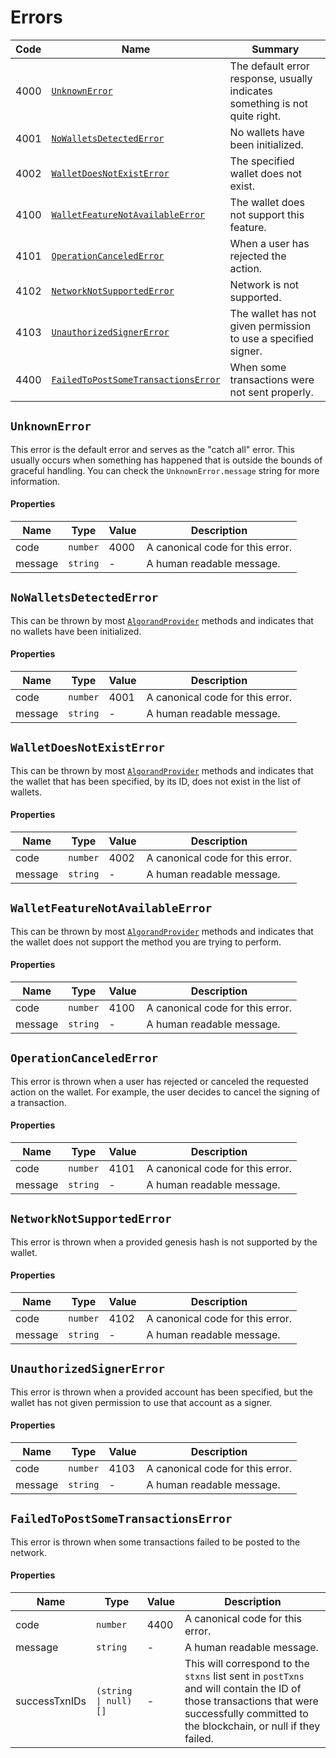 # Errors

| Code | Name                                                                      | Summary                                                                     |
|------|---------------------------------------------------------------------------|-----------------------------------------------------------------------------|
| 4000 | [`UnknownError`](#unknownerror)                                           | The default error response, usually indicates something is not quite right. |
| 4001 | [`NoWalletsDetectedError`](#nowalletsdetectederror)                       | No wallets have been initialized.                                           |
| 4002 | [`WalletDoesNotExistError`](#walletdoesnotexisterror)                     | The specified wallet does not exist.                                        |
| 4100 | [`WalletFeatureNotAvailableError`](#walletfeaturenotavailableerror)       | The wallet does not support this feature.                                   |
| 4101 | [`OperationCanceledError`](#operationcancelederror)                       | When a user has rejected the action.                                        |
| 4102 | [`NetworkNotSupportedError`](#networknotsupportederror)                   | Network is not supported.                                                   |
| 4103 | [`UnauthorizedSignerError`](#unauthorizedsignererror)                     | The wallet has not given permission to use a specified signer.              |
| 4400 | [`FailedToPostSomeTransactionsError`](#failedtopostsometransactionserror) | When some transactions were not sent properly.                              |

## `UnknownError`

This error is the default error and serves as the "catch all" error. This usually occurs when something has happened that is outside the bounds of graceful handling. You can check the `UnknownError.message` string for more information.

#### Properties

| Name    | Type     | Value | Description                      |
|---------|----------|-------|----------------------------------|
| code    | `number` | 4000  | A canonical code for this error. |
| message | `string` | -     | A human readable message.        |

## `NoWalletsDetectedError`

This can be thrown by most [`AlgorandProvider`](algorand-provider) methods and indicates that no wallets have been initialized.

#### Properties

| Name    | Type     | Value | Description                      |
|---------|----------|-------|----------------------------------|
| code    | `number` | 4001  | A canonical code for this error. |
| message | `string` | -     | A human readable message.        |

## `WalletDoesNotExistError`

This can be thrown by most [`AlgorandProvider`](algorand-provider) methods and indicates that the wallet that has been specified, by its ID, does not exist in the list of wallets.

#### Properties

| Name    | Type     | Value | Description                      |
|---------|----------|-------|----------------------------------|
| code    | `number` | 4002  | A canonical code for this error. |
| message | `string` | -     | A human readable message.        |

## `WalletFeatureNotAvailableError`

This can be thrown by most [`AlgorandProvider`](algorand-provider) methods and indicates that the wallet does not support the method you are trying to perform.

#### Properties

| Name    | Type     | Value | Description                      |
|---------|----------|-------|----------------------------------|
| code    | `number` | 4100  | A canonical code for this error. |
| message | `string` | -     | A human readable message.        |

## `OperationCanceledError`

This error is thrown when a user has rejected or canceled the requested action on the wallet. For example, the user decides to cancel the signing of a transaction.

#### Properties

| Name    | Type     | Value | Description                      |
|---------|----------|-------|----------------------------------|
| code    | `number` | 4101  | A canonical code for this error. |
| message | `string` | -     | A human readable message.        |

## `NetworkNotSupportedError`

This error is thrown when a provided genesis hash is not supported by the wallet.

#### Properties

| Name    | Type     | Value | Description                      |
|---------|----------|-------|----------------------------------|
| code    | `number` | 4102  | A canonical code for this error. |
| message | `string` | -     | A human readable message.        |

## `UnauthorizedSignerError`

This error is thrown when a provided account has been specified, but the wallet has not given permission to use that account as a signer.

#### Properties

| Name    | Type     | Value | Description                      |
|---------|----------|-------|----------------------------------|
| code    | `number` | 4103  | A canonical code for this error. |
| message | `string` | -     | A human readable message.        |

## `FailedToPostSomeTransactionsError`

This error is thrown when some transactions failed to be posted to the network.

#### Properties

| Name          | Type                                 | Value | Description                                                                                                                                                                           |
|---------------|--------------------------------------|-------|---------------------------------------------------------------------------------------------------------------------------------------------------------------------------------------|
| code          | `number`                             | 4400  | A canonical code for this error.                                                                                                                                                      |
| message       | `string`                             | -     | A human readable message.                                                                                                                                                             |
| successTxnIDs | <code>(string  &#124; null)[]</code> | -     | This will correspond to the `stxns` list sent in `postTxns` and will contain the ID of those transactions that were successfully committed to the blockchain, or null if they failed. |
